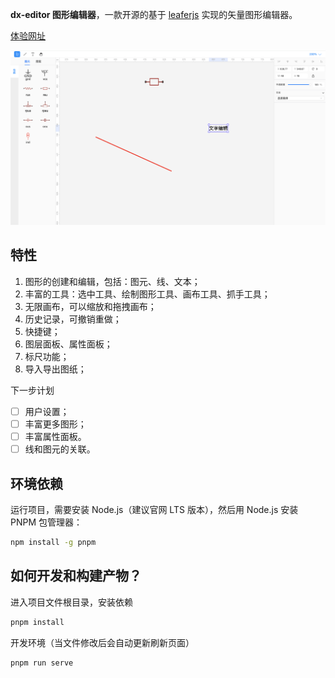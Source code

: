 
**dx-editor 图形编辑器**，一款开源的基于 [leaferjs](https://www.leaferjs.com/ui/) 实现的矢量图形编辑器。

[体验网址](https://leidao.github.io/circuit-graph/)

![Screenshot](screenshot.png)

## 特性

1. 图形的创建和编辑，包括：图元、线、文本；
2. 丰富的工具：选中工具、绘制图形工具、画布工具、抓手工具；
3. 无限画布，可以缩放和拖拽画布；
4. 历史记录，可撤销重做；
5. 快捷键；
6. 图层面板、属性面板；
7. 标尺功能；
8. 导入导出图纸；

下一步计划

- [ ] 用户设置；
- [ ] 丰富更多图形；
- [ ] 丰富属性面板。
- [ ] 线和图元的关联。

## 环境依赖

运行项目，需要安装 Node.js（建议官网 LTS 版本），然后用 Node.js 安装 PNPM 包管理器：

```sh
npm install -g pnpm
```

## 如何开发和构建产物？

进入项目文件根目录，安装依赖

```sh
pnpm install
```

开发环境（当文件修改后会自动更新刷新页面）

```sh
pnpm run serve
```